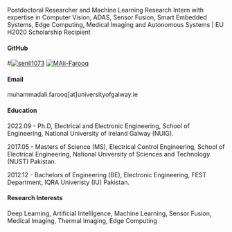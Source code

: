 Postdoctoral Researcher and Machine Learning Research Intern with expertise in Computer Vision, ADAS, Sensor Fusion, Smart Embedded Systems, Edge Computing, Medical Imaging and Autonomous Systems | EU H2020 Scholarship Recipient

#### GitHub
#[![senli1073](https://img.shields.io/badge/Muhammad-github-blue?logo=github)](https://github.com/senli1073)
[![MAli-Farooq](https://img.shields.io/badge/MAli-Farooq-github-blue?logo=github)](https://github.com/MAli-Farooq)


#### Email
muhammadali.farooq[at]universityofgalway.ie

#### Education
2022.09 - Ph.D, Electrical and Electronic Engineering, School of Engineering, National University of Ireland Galway (NUIG).

2017.05 - Masters of Science (MS), Electrical Control Engineering, School of Electrical Engineering, National University of Sciences and Technology (NUST) Pakistan.

2012.12 - Bachelors of Engineering (BE), Electronic Engineering, FEST Department, IQRA Univeristy (IU) Pakistan.

#### Research Interests
Deep Learning, Artificial Intelligence, Machine Learning, Sensor Fusion, Medical Imaging, Thermal Imaging, Edge Computing
